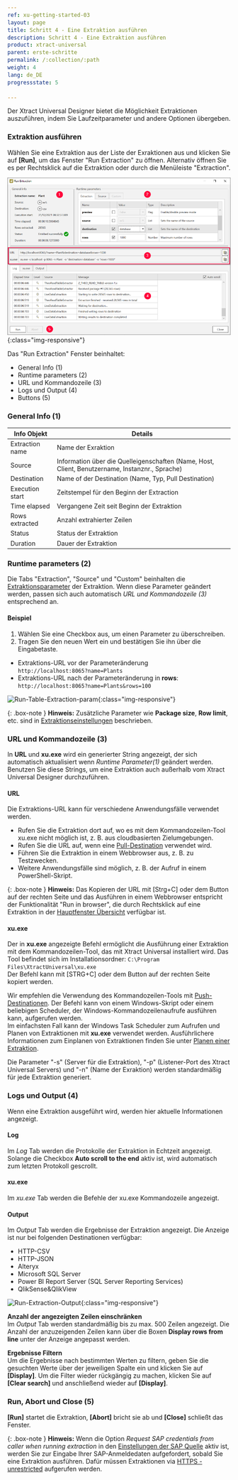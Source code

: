 ```yaml
---
ref: xu-getting-started-03
layout: page
title: Schritt 4 - Eine Extraktion ausführen
description: Schritt 4 - Eine Extraktion ausführen
product: xtract-universal
parent: erste-schritte
permalink: /:collection/:path
weight: 4
lang: de_DE
progressstate: 5

---
```


Der Xtract Universal Designer bietet die Möglichkeit Extraktionen auszuführen, indem Sie
Laufzeitparameter und andere Optionen übergeben.

### Extraktion ausführen 			 

Wählen Sie eine Extraktion aus der Liste der Exraktionen aus und klicken Sie auf **[Run]**, um das Fenster "Run Extraction" zu öffnen.
Alternativ öffnen Sie es per Rechtsklick auf die Extraktion oder durch die Menüleiste "Extraction".


![Run-Table-Extraktion](/img/content/xu/xu_run_extraction_dialogue.png){:class="img-responsive"}

Das "Run Extraction" Fenster beinhaltet:
- General Info (1)
- Runtime parameters (2)
- URL und Kommandozeile (3)
- Logs und Output (4)
- Buttons (5) 


### General Info (1)

Info Objekt |Details
------------ | ------------ |
Extraction name  | Name der Exraktion |
Source | Information über die Quelleigenschaften (Name, Host, Client, Benutzername, Instanznr., Sprache) |
Destination | Name of der Destination (Name, Typ, Pull Destination)|
Execution start | Zeitstempel für den Beginn der Extraction |
Time elapsed | Vergangene Zeit seit Beginn der Extraktion |
Rows extracted| Anzahl extrahierter Zeilen |
Status | Status der Extraktion |
Duration |Dauer der Extraktion |

### Runtime parameters (2)

Die Tabs "Extraction", "Source" und "Custom" beinhalten die [Extraktionsparameter](../extraktionen-ausfuehren-und-einplanen/extraktionsparameter) der Extraktion.
Wenn diese Parameter geändert werden, passen sich auch automatisch *URL und Kommandozeile (3)* entsprechend an.

#### Beispiel
1. Wählen Sie eine Checkbox aus, um einen Parameter zu überschreiben.
2. Tragen Sie den neuen Wert ein und bestätigen Sie ihn über die Eingabetaste.
- Extraktions-URL vor der Parameteränderung<br>
`http://localhost:8065?name=Plants`
- Extraktions-URL nach der Parameteränderung in **rows**:<br>
`http://localhost:8065?name=Plants&rows=100` 

![Run-Table-Extraction-param](/img/content/xu/xu_run_extraction_param.png){:class="img-responsive"}

{: .box-note }
**Hinweis:** Zusätzliche Parameter wie **Package size**, **Row limit**, etc. sind in [Extraktionseinstellungen](./../table/extraktionseinstellungen) beschrieben.


### URL und Kommandozeile (3)
In **URL** und **xu.exe** wird ein generierter String angezeigt, der sich automatisch aktualisiert wenn *Runtime Parameter(1)* geändert werden.
Benutzen Sie diese Strings, um eine Extraktion auch außerhalb vom Xtract Universal Designer durchzuführen.

#### URL
Die Extraktions-URL kann für verschiedene Anwendungsfälle verwendet werden. 
- Rufen Sie die Extraktion dort auf, wo es mit dem Kommandozeilen-Tool xu.exe nicht möglich ist, z. B. aus cloudbasierten Zielumgebungen.
- Rufen Sie die URL auf, wenn eine [Pull-Destination](../destinationen#pull--und-push-destinationen) verwendet wird.
- Führen Sie die Extraktion in einem Webbrowser aus, z. B. zu Testzwecken. 
- Weitere Anwendungsfälle sind möglich, z. B. der Aufruf in einem PowerShell-Skript. 

{: .box-note }
**Hinweis:** 
Das Kopieren der URL mit [Strg+C] oder dem Button auf der rechten Seite und das Ausführen in einem Webbrowser entspricht der Funktionalität "Run in browser", die durch Rechtsklick auf eine Extraktion in der [Hauptfenster Übersicht](../erste-schritte/designer-overview) verfügbar ist.

#### xu.exe 
Der in **xu.exe** angezeigte Befehl ermöglicht die Ausführung einer Extraktion mit dem Kommandozeilen-Tool, das mit Xtract Universal installiert wird.
Das Tool befindet sich im Installationsordner: ```C:\Program Files\XtractUniversal\xu.exe``` <br>
Der Befehl kann mit [STRG+C] oder dem Button auf der rechten Seite kopiert werden. 

Wir empfehlen die Verwendung des Kommandozeilen-Tools mit [Push-Destinationen](../destinationen#pull--und-push-destinationen).
Der Befehl kann von einem Windows-Skript oder einem beliebigen Scheduler, der Windows-Kommandozeilenaufrufe ausführen kann, aufgerufen werden. <br>
Im einfachsten Fall kann der Windows Task Scheduler zum Aufrufen und Planen von Extraktionen mit **xu.exe** verwendet werden. Ausführlichere Informationen zum Einplanen von Extraktionen finden Sie unter [Planen einer Extraktion](../extraktionen-ausfuehren-und-einplanen/call-via-scheduler).

Die Parameter "-s" (Server für die Extraktion), "-p" (Listener-Port des Xtract Universal Servers) und "-n" (Name der Exraktion) werden standardmäßig für jede Extraktion generiert.

### Logs und Output (4) 
Wenn eine Extraktion ausgeführt wird, werden hier aktuelle Informationen angezeigt.

#### Log 
Im *Log* Tab werden die Protokolle der Extraktion in Echtzeit angezeigt.
Solange die Checkbox **Auto scroll to the end** aktiv ist, wird automatisch zum letzten Protokoll gescrollt.

#### xu.exe 
Im *xu.exe* Tab werden die Befehle der xu.exe Kommandozeile angezeigt. 
 
#### Output 

Im *Output* Tab werden die Ergebnisse der Extraktion angezeigt.
Die Anzeige ist nur bei folgenden Destinationen verfügbar:
- HTTP-CSV 
- HTTP-JSON 
- Alteryx
- Microsoft SQL Server
- Power BI Report Server (SQL Server Reporting Services) 
- QlikSense&QlikView

![Run-Extraction-Output](/img/content/xu/xu_run_extraction_output.png){:class="img-responsive"}

**Anzahl der angezeigten Zeilen einschränken**<br>
Im *Output* Tab werden standardmäßig bis zu max. 500 Zeilen angezeigt.
Die Anzahl der anzuzeigenden Zeilen kann über die Boxen **Display rows from line** unter der Anzeige angepasst werden.

**Ergebnisse Filtern**<br>
Um die Ergebnisse nach bestimmten Werten zu filtern, geben Sie die gesuchten Werte über der jeweiligen Spalte ein und klicken Sie auf **[Display]**.
Um die Filter wieder rückgängig zu machen, klicken Sie auf **[Clear search]** und anschließend wieder auf **[Display]**.


### Run, Abort und Close (5) 
**[Run]** startet die Extraktion, **[Abort]** bricht sie ab und **[Close]** schließt das Fenster.


{: .box-note }
**Hinweis:** Wenn die Option *Request SAP credentials from caller when running extraction* in den [Einstellungen der SAP Quelle](./sap-verbindungen-anlegen#authentication) aktiv ist, werden Sie zur Eingabe Ihrer SAP-Anmeldedaten aufgefordert, sobald Sie eine Extraktion ausführen.
Dafür müssen Extraktionen via  [HTTPS - unrestricted](../server/server-einstellungen#web-server) aufgerufen werden.

